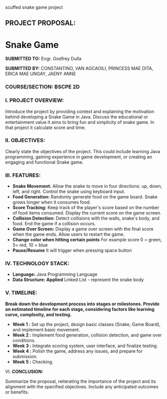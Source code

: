 scuffed snake game project

## PROJECT PROPOSAL:

# Snake Game

**SUBMITTED TO:** Engr. Godfrey Dulla

**SUBMITTED BY:** CONSTANTINO, VAN 
AGCAOILI, PRINCESS MAE 
DITA, ERICA MAE 
UNGAY, JAENY ANNE 

### COURSE/SECTION: BSCPE 2D

### I. PROJECT OVERVIEW:


Introduce the project by providing context and explaining the motivation behind developing a Snake Game in Java. Discuss the educational or entertainment value it aims to bring fun and simplicity of snake game. In that project it calculate score and time.


### II. OBJECTIVES:

Clearly state the objectives of the project. This could include learning Java programming, gaining experience in game development, or creating an engaging and functional Snake game. 

### III. FEATURES:

- **Snake Movement:**
    Allow the snake to move in four directions: up, down, left, and right. Control the snake using keyboard input. 
- **Food Generation:** 
    Randomly generate food on the game board. Snake grows longer when it consumes food. 
- **Score Tracking:** 
    Keep track of the player's score based on the number of food items consumed. Display the current score on the game screen.
- **Collision Detection:**
    Detect collisions with the walls, snake's body, and food. End the game if a collision occurs. 
- **Game Over Screen:** 
    Display a game over screen with the final score when the game ends. Allow users to restart the game. 
- **Change color when hitting certain points** 
    For example score 0 = green, 5= red, 10 = blue 
- **Pause/Resume**
    It will trigger when pressing space button



### IV. TECHNOLOGY STACK:

- **Language:**
Java Programming Language
- **Data Structure: Applied**
Linked List - represent the snake body

### V. TIMELINE:

**Break down the development process into stages or milestones. Provide an estimated timeline for each stage, considering factors like learning curve, complexity, and testing.**
- **Week 1 :** Set up the project, design basic classes (Snake, Game Board), and implement basic movement. 
- **Week 2 :** Implement food generation, collision detection, and game over conditions.
- **Week 3 :** Integrate scoring system, user interface, and finalize testing. 
- **Week 4 :** Polish the game, address any issues, and prepare for submission. 
- **Week 5 :** Checking. 


VI. **CONCLUSION:**

 Summarize the proposal, reiterating the importance of the project and its alignment with the specified objectives. Include any anticipated outcomes or benefits.


